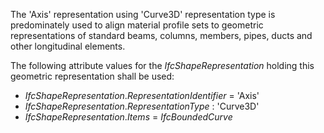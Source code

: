 The 'Axis' representation using 'Curve3D' representation type is predominately used to align material profile sets to geometric representations of standard beams, columns, members, pipes, ducts and other longitudinal elements.

The following attribute values for the _IfcShapeRepresentation_ holding this geometric representation shall be used:

* _IfcShapeRepresentation_._RepresentationIdentifier_ = 'Axis'
* _IfcShapeRepresentation_._RepresentationType_ : 'Curve3D'
* _IfcShapeRepresentation_._Items_ = _IfcBoundedCurve_
